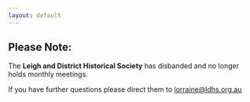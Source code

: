 ```yaml
---
layout: default
---
```


## Please Note:

The **Leigh and District Historical Society** has disbanded and no longer holds monthly
meetings.

If you have further questions please direct them to <lorraine@ldhs.org.au>
